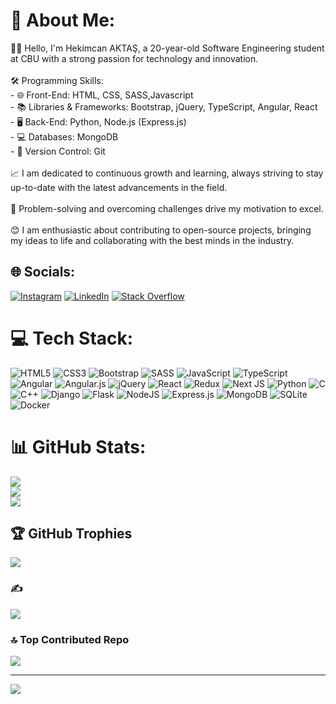 # 💫 About Me:
👨‍💻 Hello, I'm Hekimcan AKTAŞ, a 20-year-old Software Engineering student at CBU with a strong passion for technology and innovation.<br><br>🛠 Programming Skills:<br>- 🌐 Front-End: HTML, CSS, SASS,Javascript<br>- 📚 Libraries & Frameworks: Bootstrap, jQuery, TypeScript, Angular, React<br>- 🖥️ Back-End: Python, Node.js (Express.js)<br>- 💻 Databases: MongoDB<br>- 💾 Version Control: Git<br><br>📈 I am dedicated to continuous growth and learning, always striving to stay up-to-date with the latest advancements in the field.<br><br>🎯 Problem-solving and overcoming challenges drive my motivation to excel.<br><br>😊 I am enthusiastic about contributing to open-source projects, bringing my ideas to life and collaborating with the best minds in the industry.


## 🌐 Socials:
[![Instagram](https://img.shields.io/badge/Instagram-%23E4405F.svg?logo=Instagram&logoColor=white)](https://instagram.com/https://www.instagram.com/hekimcan.aktas/) [![LinkedIn](https://img.shields.io/badge/LinkedIn-%230077B5.svg?logo=linkedin&logoColor=white)](https://linkedin.com/in/https://www.linkedin.com/in/hekimcan-akta%C5%9F-24419b237/) [![Stack Overflow](https://img.shields.io/badge/-Stackoverflow-FE7A16?logo=stack-overflow&logoColor=white)](https://stackoverflow.com/users/22125722) 

# 💻 Tech Stack:
![HTML5](https://img.shields.io/badge/html5-%23E34F26.svg?style=for-the-badge&logo=html5&logoColor=white) ![CSS3](https://img.shields.io/badge/css3-%231572B6.svg?style=for-the-badge&logo=css3&logoColor=white) ![Bootstrap](https://img.shields.io/badge/bootstrap-%23563D7C.svg?style=for-the-badge&logo=bootstrap&logoColor=white) ![SASS](https://img.shields.io/badge/SASS-hotpink.svg?style=for-the-badge&logo=SASS&logoColor=white) ![JavaScript](https://img.shields.io/badge/javascript-%23323330.svg?style=for-the-badge&logo=javascript&logoColor=%23F7DF1E) ![TypeScript](https://img.shields.io/badge/typescript-%23007ACC.svg?style=for-the-badge&logo=typescript&logoColor=white) ![Angular](https://img.shields.io/badge/angular-%23DD0031.svg?style=for-the-badge&logo=angular&logoColor=white) ![Angular.js](https://img.shields.io/badge/angular.js-%23E23237.svg?style=for-the-badge&logo=angularjs&logoColor=white) ![jQuery](https://img.shields.io/badge/jquery-%230769AD.svg?style=for-the-badge&logo=jquery&logoColor=white) ![React](https://img.shields.io/badge/react-%2320232a.svg?style=for-the-badge&logo=react&logoColor=%2361DAFB) ![Redux](https://img.shields.io/badge/redux-%23593d88.svg?style=for-the-badge&logo=redux&logoColor=white) ![Next JS](https://img.shields.io/badge/Next-black?style=for-the-badge&logo=next.js&logoColor=white) ![Python](https://img.shields.io/badge/python-3670A0?style=for-the-badge&logo=python&logoColor=ffdd54) ![C](https://img.shields.io/badge/c-%2300599C.svg?style=for-the-badge&logo=c&logoColor=white) ![C++](https://img.shields.io/badge/c++-%2300599C.svg?style=for-the-badge&logo=c%2B%2B&logoColor=white) ![Django](https://img.shields.io/badge/django-%23092E20.svg?style=for-the-badge&logo=django&logoColor=white) ![Flask](https://img.shields.io/badge/flask-%23000.svg?style=for-the-badge&logo=flask&logoColor=white) ![NodeJS](https://img.shields.io/badge/node.js-6DA55F?style=for-the-badge&logo=node.js&logoColor=white) ![Express.js](https://img.shields.io/badge/express.js-%23404d59.svg?style=for-the-badge&logo=express&logoColor=%2361DAFB) ![MongoDB](https://img.shields.io/badge/MongoDB-%234ea94b.svg?style=for-the-badge&logo=mongodb&logoColor=white) ![SQLite](https://img.shields.io/badge/sqlite-%2307405e.svg?style=for-the-badge&logo=sqlite&logoColor=white) ![Docker](https://img.shields.io/badge/docker-%230db7ed.svg?style=for-the-badge&logo=docker&logoColor=white)
# 📊 GitHub Stats:
![](https://github-readme-stats.vercel.app/api?username=hekimm&theme=dark&hide_border=false&include_all_commits=true&count_private=true)<br/>
![](https://github-readme-streak-stats.herokuapp.com/?user=hekimm&theme=dark&hide_border=false)<br/>
![](https://github-readme-stats.vercel.app/api/top-langs/?username=hekimm&theme=dark&hide_border=false&include_all_commits=true&count_private=true&layout=compact)

## 🏆 GitHub Trophies
![](https://github-profile-trophy.vercel.app/?username=hekimm&theme=radical&no-frame=false&no-bg=false&margin-w=4)

### ✍️
![](https://quotes-github-readme.vercel.app/api?type=horizontal&theme=radical)

### 🔝 Top Contributed Repo
![](https://github-contributor-stats.vercel.app/api?username=hekimm&limit=5&theme=dark&combine_all_yearly_contributions=true)

---
[![](https://visitcount.itsvg.in/api?id=hekimm&icon=1&color=3)](https://visitcount.itsvg.in)

<!-- Proudly created with GPRM ( https://gprm.itsvg.in ) -->
